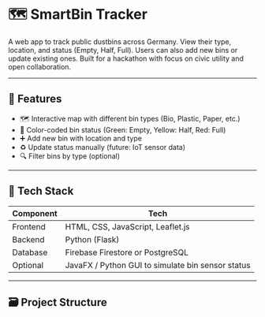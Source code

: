 # 🗺️ SmartBin Tracker

A web app to track public dustbins across Germany. View their type, location, and status (Empty, Half, Full). Users can also add new bins or update existing ones. Built for a hackathon with focus on civic utility and open collaboration.

---

## 🚀 Features
- 🗺️ Interactive map with different bin types (Bio, Plastic, Paper, etc.)
- 🔴 Color-coded bin status (Green: Empty, Yellow: Half, Red: Full)
- ➕ Add new bin with location and type
- ♻️ Update status manually (future: IoT sensor data)
- 🔍 Filter bins by type (optional)

---

## 🧰 Tech Stack
| Component   | Tech           |
|-------------|----------------|
| Frontend    | HTML, CSS, JavaScript, Leaflet.js |
| Backend     | Python (Flask) |
| Database    | Firebase Firestore or PostgreSQL |
| Optional    | JavaFX / Python GUI to simulate bin sensor status |

---

## 🗃️ Project Structure
